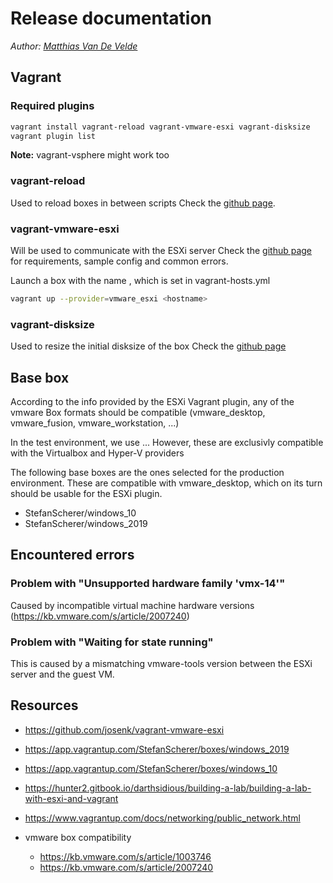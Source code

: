 # Release documentation

_Author: [Matthias Van De Velde](https://github.com/fpkmatthi)_

## Vagrant

### Required plugins

```Bash
vagrant install vagrant-reload vagrant-vmware-esxi vagrant-disksize
vagrant plugin list
```

**Note:** vagrant-vsphere might work too

### vagrant-reload

Used to reload boxes in between scripts
Check the [github page](https://github.com/aidanns/vagrant-reload).

### vagrant-vmware-esxi

Will be used to communicate with the ESXi server
Check the [github page](https://github.com/josenk/vagrant-vmware-esxi) 
for requirements, sample config and common errors.

Launch a box with the name <hostname>, which is set in vagrant-hosts.yml
```Bash
vagrant up --provider=vmware_esxi <hostname>
```

### vagrant-disksize

Used to resize the initial disksize of the box
Check the [github page](https://github.com/sprotheroe/vagrant-disksize) 


## Base box

According to the info provided by the ESXi Vagrant plugin, any of the vmware Box formats should be compatible
(vmware_desktop, vmware_fusion, vmware_workstation, ...)

In the test environment, we use ...
However, these are exclusivly compatible with the Virtualbox and Hyper-V providers

The following base boxes are the ones selected for the production environment.
These are compatible with vmware_desktop, which on its turn should be usable for the ESXi plugin.
* StefanScherer/windows_10
* StefanScherer/windows_2019


## Encountered errors

### Problem with "Unsupported hardware family 'vmx-14'"

Caused by incompatible virtual machine hardware versions (https://kb.vmware.com/s/article/2007240)

### Problem with "Waiting for state running"

This is caused by a mismatching vmware-tools version between the ESXi server and the guest VM.


## Resources

* https://github.com/josenk/vagrant-vmware-esxi
* https://app.vagrantup.com/StefanScherer/boxes/windows_2019
* https://app.vagrantup.com/StefanScherer/boxes/windows_10

* https://hunter2.gitbook.io/darthsidious/building-a-lab/building-a-lab-with-esxi-and-vagrant

* https://www.vagrantup.com/docs/networking/public_network.html

* vmware box compatibility
    * https://kb.vmware.com/s/article/1003746
    * https://kb.vmware.com/s/article/2007240
